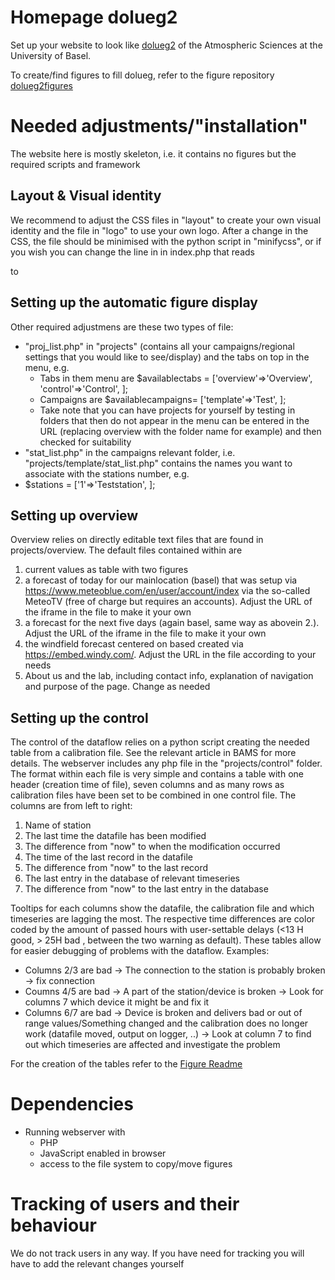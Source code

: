 # Homepage dolueg2
Set up your website to look like [dolueg2](https://mcr.unibas.ch/dolueg2/index.php?project=overview) of the Atmospheric Sciences at the University of Basel.

To create/find figures to fill dolueg, refer to the figure repository [dolueg2figures](https://github.com/spirrobe/dolueg2figures)

# Needed adjustments/"installation"
The website here is mostly skeleton, i.e. it contains no figures but the required scripts and framework

## Layout & Visual identity
We recommend to adjust the CSS files in "layout" to create your own visual identity and the file in "logo" to use your own logo. After a change in the CSS, the file should be minimised with the python script in "minifycss", or if you wish you can change the line in in index.php that reads 
<link rel="stylesheet" type="text/css" href="layout/dolueg_min.css">
to
<link rel="stylesheet" type="text/css" href="layout/dolueg.css">

## Setting up the automatic figure display
Other required adjustmens are these two types of file:
- "proj_list.php" in "projects" (contains all your campaigns/regional settings that you would like to see/display) and the tabs on top in the menu, e.g.
  - Tabs in them menu are $availablectabs = ['overview'=>'Overview', 'control'=>'Control', ];
  - Campaigns are $availablecampaigns= ['template'=>'Test', ];
  - Take note that you can have projects for yourself by testing in folders that then do not appear in the menu can be entered in the URL (replacing overview with the folder name for example) and then checked for suitability
- "stat_list.php" in the campaigns relevant folder, i.e. "projects/template/stat_list.php" contains the names you want to associate with the stations number, e.g.
- $stations = ['1'=>'Teststation', ];

## Setting up overview 
Overview relies on directly editable text files that are found in projects/overview. The default files contained within are

1. current values as table with two figures
2. a forecast of today for our mainlocation (basel) that was setup via https://www.meteoblue.com/en/user/account/index  via the so-called MeteoTV (free of charge but requires an accounts). Adjust the URL of the iframe in the file to make it your own
3. a forecast for the next five days (again basel, same way as abovein 2.). Adjust the URL of the iframe in the file to make it your own
4. the windfield forecast centered on based created via https://embed.windy.com/. Adjust the URL in the file according to your needs
5. About us and the lab, including contact info, explanation of navigation and purpose of the page. Change as needed

## Setting up the control
The control of the dataflow relies on a python script creating the needed table from a calibration file. See the relevant article in BAMS for more details. The webserver includes any php file in the "projects/control" folder. The format within each file is very simple and contains a table with one header (creation time of file), seven columns and as many rows as calibration files have been set to be combined in one control file. The columns are from left to right:

1. Name of station
2. The last time the datafile has been modified
3. The difference from "now" to when the modification occurred
4. The time of the last record in the datafile
5. The difference from "now" to the last record
6. The last entry in the database of relevant timeseries
7. The difference from "now" to the last entry in the database

Tooltips for each columns show the datafile, the calibration file and which timeseries are lagging the most.
The respective time differences are color coded by the amount of passed hours with user-settable delays (<13 H good, > 25H bad , between the two warning as default). 
These tables allow for easier debugging of problems with the dataflow. Examples:
- Columns 2/3 are bad -> The connection to the station is probably broken -> fix connection
- Coumns 4/5 are bad -> A part of the station/device is broken -> Look for columns 7 which device it might be and fix it
- Columns 6/7 are bad -> Device is broken and delivers bad or out of range values/Something changed and the calibration does no longer work (datafile moved, output on logger, ..) -> Look at column 7 to find out which timeseries are affected and investigate the problem

For the creation of the tables refer to the [Figure Readme](https://github.com/spirrobe/dolueg2_figures/README.md)

 

# Dependencies
- Running webserver with
  - PHP
  - JavaScript enabled in browser
  - access to the file system to copy/move figures

# Tracking of users and their behaviour
We do not track users in any way. If you have need for tracking you will have to add the relevant changes yourself 
